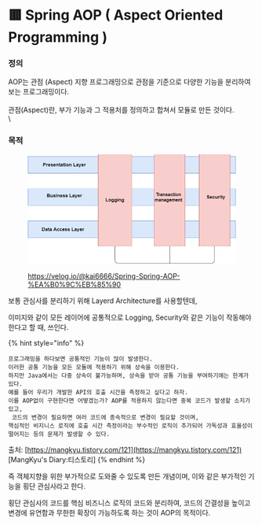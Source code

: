 # 🟥 Spring AOP ( Aspect Oriented Programming )

### 정의

AOP는 관점 (Aspect) 지향 프로그래밍으로 관점을 기준으로 다양한 기능을 분리하여 보는 프로그래밍이다.\
\
관점(Aspect)란, 부가 기능과 그 적용처를 정의하고 합쳐서 모듈로 만든 것이다.\
\


### 목적

<figure><img src="../.gitbook/assets/image (3) (1).png" alt=""><figcaption><p><a href="https://velog.io/@kai6666/Spring-Spring-AOP-%EA%B0%9C%EB%85%90">https://velog.io/@kai6666/Spring-Spring-AOP-%EA%B0%9C%EB%85%90</a></p></figcaption></figure>

보통 관심사를 분리하기 위해 Layerd Architecture를 사용할텐데,

이미지와 같이 모든 레이어에 공통적으로 Logging, Security와 같은 기능이 작동해야 한다고 할 때, 쓰인다.

{% hint style="info" %}


```
프로그래밍을 하다보면 공통적인 기능이 많이 발생한다. 
이러한 공통 기능을 모든 모듈에 적용하기 위해 상속을 이용한다. 
하지만 Java에서는 다중 상속이 불가능하며, 상속을 받아 공통 기능을 부여하기에는 한계가 있다. 
예를 들어 우리가 개발한 API의 호출 시간을 측정하고 싶다고 하자. 
이를 AOP없이 구현한다면 어떻겠는가? AOP를 적용하지 않는다면 중복 코드가 발생할 소지가 있고,
 코드의 변경이 필요하면 여러 코드에 종속적으로 변경이 필요할 것이며, 
핵심적인 비지니스 로직에 호출 시간 측정이라는 부수적인 로직이 추가되어 가독성과 효율성이 
떨어지는 등의 문제가 발생할 수 있다. 
```

출처: [https://mangkyu.tistory.com/121](https://mangkyu.tistory.com/121) \[MangKyu's Diary:티스토리]
{% endhint %}

즉 객체지향을 위한 부가적으로 도와줄 수 있도록 만든 개념이며, 이와 같은 부가적인 기능을 횡단 관심사라고 한다.

횡단 관심사의 코드를 핵심 비즈니스 로직의 코드와 분리하여, 코드의 간결성을 높이고 변경에 유연함과 무한한 확장이 가능하도록 하는 것이 AOP의 목적이다.
